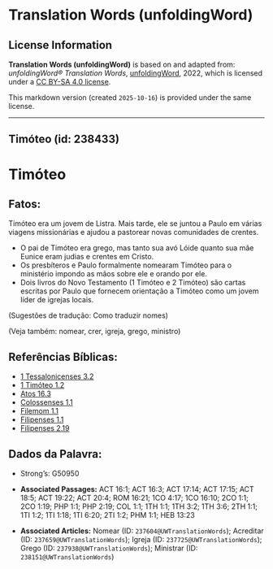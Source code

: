 # Translation Words (unfoldingWord)

## License Information

**Translation Words (unfoldingWord)** is based on and adapted from: _unfoldingWord® Translation Words_, [unfoldingWord](https://unfoldingword.org/utw), 2022, which is licensed under a [CC BY-SA 4.0 license](https://creativecommons.org/licenses/by-sa/4.0/legalcode.en).

This markdown version (created `2025-10-16`) is provided under the same license.



--------------------------------

## Timóteo (id: 238433)

Timóteo
=======

Fatos:
------

Timóteo era um jovem de Listra. Mais tarde, ele se juntou a Paulo em várias viagens missionárias e ajudou a pastorear novas comunidades de crentes.

* O pai de Timóteo era grego, mas tanto sua avó Lóide quanto sua mãe Eunice eram judias e crentes em Cristo.
* Os presbíteros e Paulo formalmente nomearam Timóteo para o ministério impondo as mãos sobre ele e orando por ele.
* Dois livros do Novo Testamento (1 Timóteo e 2 Timóteo) são cartas escritas por Paulo que fornecem orientação a Timóteo como um jovem líder de igrejas locais.

(Sugestões de tradução: Como traduzir nomes)

(Veja também: nomear, crer, igreja, grego, ministro)

Referências Bíblicas:
---------------------

* [1 Tessalonicenses 3\.2](https://ref.ly/1Thess3:2)
* [1 Timóteo 1\.2](https://ref.ly/1Tim1:2)
* [Atos 16\.3](https://ref.ly/Acts16:3)
* [Colossenses 1\.1](https://ref.ly/Col1:1)
* [Filemom 1\.1](https://ref.ly/Phlm1:1)
* [Filipenses 1\.1](https://ref.ly/Phil1:1)
* [Filipenses 2\.19](https://ref.ly/Phil2:19)

Dados da Palavra:
-----------------

* Strong’s: G50950

* **Associated Passages:** ACT 16:1; ACT 16:3; ACT 17:14; ACT 17:15; ACT 18:5; ACT 19:22; ACT 20:4; ROM 16:21; 1CO 4:17; 1CO 16:10; 2CO 1:1; 2CO 1:19; PHP 1:1; PHP 2:19; COL 1:1; 1TH 1:1; 1TH 3:2; 1TH 3:6; 2TH 1:1; 1TI 1:2; 1TI 1:18; 1TI 6:20; 2TI 1:2; PHM 1:1; HEB 13:23
* **Associated Articles:** Nomear (ID: `237604@UWTranslationWords`); Acreditar (ID: `237659@UWTranslationWords`); Igreja (ID: `237725@UWTranslationWords`); Grego (ID: `237938@UWTranslationWords`); Ministrar (ID: `238151@UWTranslationWords`)

